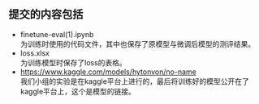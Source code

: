 ## 提交的内容包括
* finetune-eval(1).ipynb   
为训练时使用的代码文件，其中也保存了原模型与微调后模型的测评结果。
* loss.xlsx   
为训练模型时保存了loss的表格。
* https://www.kaggle.com/models/hytonvon/no-name  
我们小组的实验是在kaggle平台上进行的，最后将训练好的模型公开在了kaggle平台上，这个是模型的链接。
